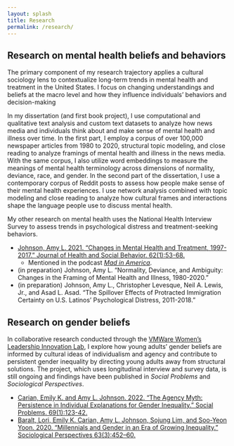```yaml
---
layout: splash
title: Research
permalink: /research/
---
```


## Research on mental health beliefs and behaviors

The primary component of my research trajectory applies a cultural sociology lens to contextualize long-term trends in mental health and treatment in the United States. I focus on changing understandings and beliefs at the macro level and how they influence individuals’ behaviors and decision-making

In my dissertation (and first book project), I use computational and qualitative text analysis and custom text datasets to analyze how news media and individuals think about and make sense of mental health and illness over time. In the first part, I employ a corpus of over 100,000 newspaper articles from 1980 to 2020, structural topic modeling, and close reading to analyze framings of mental health and illness in the news media. With the same corpus, I also utilize word embeddings to measure the meanings of mental health terminology across dimensions of normality, deviance, race, and gender. In the second part of the dissertation, I use a contemporary corpus of Reddit posts to assess how people make sense of their mental health experiences. I use network analysis combined with topic modeling and close reading to analyze how cultural frames and interactions shape the language people use to discuss mental health.

My other research on mental health uses the National Health Interview Survey to assess trends in psychological distress and treatment-seeking behaviors. 

- [Johnson, Amy L. 2021. “Changes in Mental Health and Treatment, 1997-2017.” Journal of Health and Social Behavior. 62(1):53-68.](https://doi.org/10.1177/0022146520984136)
    - Mentioned in the podcast [*Mad in America*](https://www.madinamerica.com/2022/05/failings-mental-health-dangerous/).
- (in preparation) Johnson, Amy L. “Normality, Deviance, and Ambiguity: Changes in the Framing of Mental Health and Illness, 1980-2020.”
- (in preparation) Johnson, Amy L., Christopher Levesque, Neil A. Lewis, Jr., and Asad L. Asad. “The Spillover Effects of Protracted Immigration Certainty on U.S. Latinos’ Psychological Distress, 2011-2018.”

## Research on gender beliefs

In collaborative research conducted through the [VMWare Women’s Leadership Innovation Lab](https://womensleadership.stanford.edu/), I explore how young adults’ gender beliefs are informed by cultural ideas of individualism and agency and contribute to persistent gender inequality by directing young adults away from structural solutions. The project, which uses longitudinal interview and survey data, is still ongoing and findings have been published in *Social Problems* and *Sociological Perspectives*.

- [Carian, Emily K. and Amy L. Johnson. 2022. “The Agency Myth: Persistence in Individual Explanations for Gender Inequality.” Social Problems. 69(1):123-42.](https://doi.org/10.1093/socpro/spaa072)
- [Baralt, Lori, Emily K. Carian, Amy L. Johnson, Sojung Lim, and Soo-Yeon Yoon. 2020. “Millennials and Gender in an Era of Growing Inequality.” Sociological Perspectives 63(3):452–60.](https://href.li/?https://doi.org/10.1177/0731121420915870)

